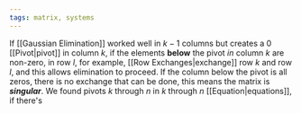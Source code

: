 ```yaml
---
tags: matrix, systems
---
```

If [[Gaussian Elimination]] worked well in $k - 1$ columns but creates a $0$ [[Pivot|pivot]] in column $k$, if the elements **below** the pivot *in* column $k$ are non-zero, in row $l$, for example, [[Row Exchanges|exchange]] row $k$ and row $l$, and this allows elimination to proceed.
If the column below the pivot is all zeros, there is no exchange that can be done, this means the matrix is ***singular***. We found pivots $k$ through $n$ in $k$ through $n$ [[Equation|equations]], if there's 